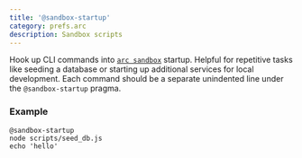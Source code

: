 ```yaml
---
title: '@sandbox-startup'
category: prefs.arc
description: Sandbox scripts
---
```


Hook up CLI commands into [`arc sandbox`](../cli/sandbox) startup. Helpful for repetitive tasks like seeding a database or starting up additional services for local development. Each command should be a separate unindented line under the `@sandbox-startup` pragma.

### Example

```arc
@sandbox-startup
node scripts/seed_db.js
echo 'hello'
```
